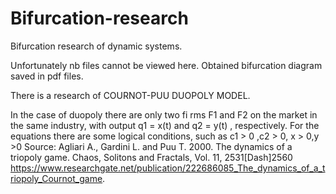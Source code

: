 # Bifurcation-research
Bifurcation research of dynamic systems.

Unfortunately nb files cannot be viewed here. 
Obtained bifurcation diagram saved in pdf files. 

There is a research of COURNOT-PUU DUOPOLY MODEL.
 
In the case of duopoly there are only two fi rms F1  and F2  on the market in the same industry,
with output q1 = x(t)  and q2 = y(t) , respectively. For the equations there are some logical conditions, such as 
с1 > 0 ,с2 > 0, х > 0,у >0
Source: Agliari A., Gardini L. and Puu T. 2000. The dynamics
of a triopoly game. Chaos, Solitons and Fractals, Vol. 11,
2531\[Dash]2560
https://www.researchgate.net/publication/222686085_The_dynamics_of_a_triopoly_Cournot_game.
 
